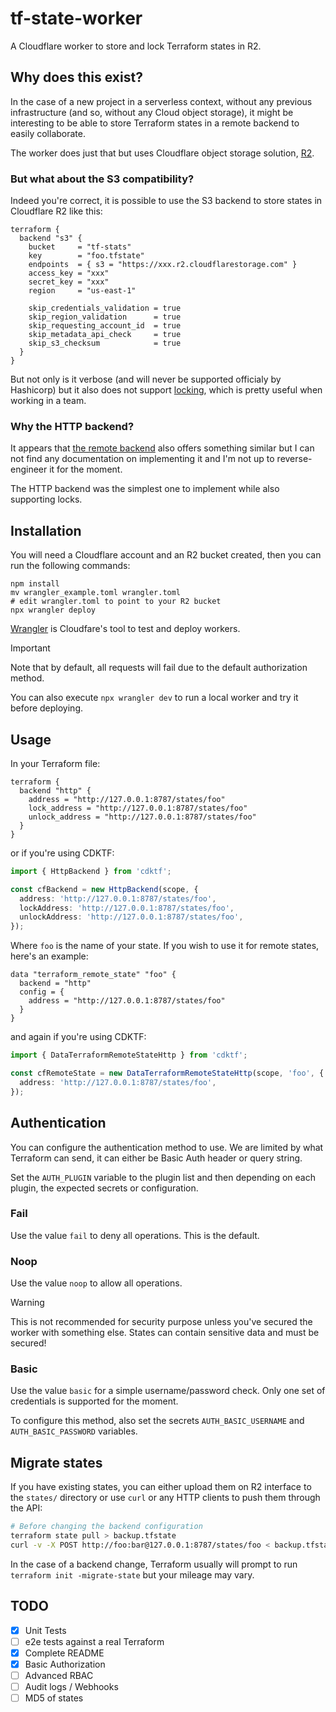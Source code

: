 # tf-state-worker

A Cloudflare worker to store and lock Terraform states in R2.

## Why does this exist?

In the case of a new project in a serverless context, without any previous infrastructure (and so, without any Cloud object storage),
it might be interesting to be able to store Terraform states in a remote backend to easily collaborate.

The worker does just that but uses Cloudflare object storage solution, [R2](https://developers.cloudflare.com/r2/).

### But what about the S3 compatibility?

Indeed you're correct, it is possible to use the S3 backend to store states in Cloudflare R2 like this:

```hcl
terraform {
  backend "s3" {
    bucket     = "tf-stats"
    key        = "foo.tfstate"
    endpoints  = { s3 = "https://xxx.r2.cloudflarestorage.com" }
    access_key = "xxx"
    secret_key = "xxx"
    region     = "us-east-1"

    skip_credentials_validation = true
    skip_region_validation      = true
    skip_requesting_account_id  = true
    skip_metadata_api_check     = true
    skip_s3_checksum            = true
  }
}
```

But not only is it verbose (and will never be supported officialy by Hashicorp) but it also does not support [locking](https://developer.hashicorp.com/terraform/language/state/locking), which is pretty
useful when working in a team.

### Why the HTTP backend?

It appears that [the remote backend](https://developer.hashicorp.com/terraform/language/settings/backends/remote) also offers something similar
but I can not find any documentation on implementing it and I'm not up to reverse-engineer it for the moment.

The HTTP backend was the simplest one to implement while also supporting locks.

## Installation

You will need a Cloudflare account and an R2 bucket created, then you can run the following commands:

```
npm install
mv wrangler_example.toml wrangler.toml
# edit wrangler.toml to point to your R2 bucket
npx wrangler deploy
```

[Wrangler](https://developers.cloudflare.com/workers/wrangler/) is Cloudfare's tool to test and deploy workers.

> [!IMPORTANT]
> Note that by default, all requests will fail due to the default authorization method.

You can also execute `npx wrangler dev` to run a local worker and try it before deploying.

## Usage

In your Terraform file:

```hcl
terraform {
  backend "http" {
    address = "http://127.0.0.1:8787/states/foo"
    lock_address = "http://127.0.0.1:8787/states/foo"
    unlock_address = "http://127.0.0.1:8787/states/foo"
  }
}
```

or if you're using CDKTF:

```ts
import { HttpBackend } from 'cdktf';

const cfBackend = new HttpBackend(scope, {
  address: 'http://127.0.0.1:8787/states/foo',
  lockAddress: 'http://127.0.0.1:8787/states/foo',
  unlockAddress: 'http://127.0.0.1:8787/states/foo',
});
```

Where `foo` is the name of your state. If you wish to use it for remote states, here's an example:

```hcl
data "terraform_remote_state" "foo" {
  backend = "http"
  config = {
    address = "http://127.0.0.1:8787/states/foo"
  }
}
```

and again if you're using CDKTF:

```ts
import { DataTerraformRemoteStateHttp } from 'cdktf';

const cfRemoteState = new DataTerraformRemoteStateHttp(scope, 'foo', {
  address: 'http://127.0.0.1:8787/states/foo',
});
```

## Authentication

You can configure the authentication method to use. We are limited by what Terraform can send, it can either be Basic Auth header or query string.

Set the `AUTH_PLUGIN` variable to the plugin list and then depending on each plugin, the expected secrets or configuration.

### Fail

Use the value `fail` to deny all operations. This is the default.

### Noop

Use the value `noop` to allow all operations.

> [!WARNING]
> This is not recommended for security purpose unless you've secured the worker with something else.
> States can contain sensitive data and must be secured!

### Basic

Use the value `basic` for a simple username/password check. Only one set of credentials is supported for the moment.

To configure this method, also set the secrets `AUTH_BASIC_USERNAME` and `AUTH_BASIC_PASSWORD` variables.

## Migrate states

If you have existing states, you can either upload them on R2 interface to the `states/` directory or
use `curl` or any HTTP clients to push them through the API:

```bash
# Before changing the backend configuration
terraform state pull > backup.tfstate
curl -v -X POST http://foo:bar@127.0.0.1:8787/states/foo < backup.tfstate
```

In the case of a backend change, Terraform usually will prompt to run `terraform init -migrate-state` but your mileage may vary.

## TODO

- [x] Unit Tests
- [ ] e2e tests against a real Terraform
- [x] Complete README
- [x] Basic Authorization
- [ ] Advanced RBAC
- [ ] Audit logs / Webhooks
- [ ] MD5 of states
